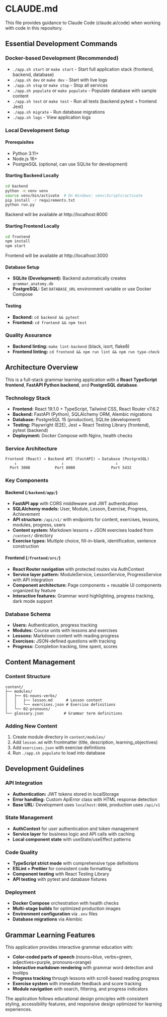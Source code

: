# CLAUDE.md

This file provides guidance to Claude Code (claude.ai/code) when working with code in this repository.

## Essential Development Commands

### Docker-based Development (Recommended)
- `./app.sh start` or `make start` - Start full application stack (frontend, backend, database)
- `./app.sh dev` or `make dev` - Start with live logs
- `./app.sh stop` or `make stop` - Stop all services
- `./app.sh populate` or `make populate` - Populate database with sample content
- `./app.sh test` or `make test` - Run all tests (backend pytest + frontend Jest)
- `./app.sh migrate` - Run database migrations
- `./app.sh logs` - View application logs

### Local Development Setup

#### Prerequisites
- Python 3.11+
- Node.js 16+
- PostgreSQL (optional, can use SQLite for development)

#### Starting Backend Locally
```bash
cd backend
python -m venv venv
source venv/bin/activate  # On Windows: venv\Scripts\activate
pip install -r requirements.txt
python run.py
```
Backend will be available at http://localhost:8000

#### Starting Frontend Locally
```bash
cd frontend
npm install
npm start
```
Frontend will be available at http://localhost:3000

#### Database Setup
- **SQLite (Development):** Backend automatically creates `grammar_anatomy.db`
- **PostgreSQL:** Set `DATABASE_URL` environment variable or use Docker Compose

#### Testing
- **Backend:** `cd backend && pytest`
- **Frontend:** `cd frontend && npm test`

### Quality Assurance
- **Backend linting:** `make lint-backend` (black, isort, flake8)
- **Frontend linting:** `cd frontend && npm run lint && npm run type-check`

## Architecture Overview

This is a full-stack grammar learning application with a **React TypeScript frontend**, **FastAPI Python backend**, and **PostgreSQL database**.

### Technology Stack
- **Frontend:** React 19.1.0 + TypeScript, Tailwind CSS, React Router v7.6.2
- **Backend:** FastAPI (Python), SQLAlchemy ORM, Alembic migrations
- **Database:** PostgreSQL 15 (production), SQLite (development)
- **Testing:** Playwright (E2E), Jest + React Testing Library (frontend), pytest (backend)
- **Deployment:** Docker Compose with Nginx, health checks

### Service Architecture
```
Frontend (React) → Backend API (FastAPI) → Database (PostgreSQL)
    ↓                    ↓                       ↓
  Port 3000           Port 8000                Port 5432
```

### Key Components

#### Backend (`/backend/app/`)
- **FastAPI app** with CORS middleware and JWT authentication
- **SQLAlchemy models:** User, Module, Lesson, Exercise, Progress, Achievement
- **API structure:** `/api/v1/` with endpoints for content, exercises, lessons, modules, progress, users
- **Content system:** Markdown lessons + JSON exercises loaded from `/content/` directory
- **Exercise types:** Multiple choice, fill-in-blank, identification, sentence construction

#### Frontend (`/frontend/src/`)
- **React Router navigation** with protected routes via AuthContext
- **Service layer pattern:** ModuleService, LessonService, ProgressService with API integration
- **Component architecture:** Page components + reusable UI components organized by feature
- **Interactive features:** Grammar word highlighting, progress tracking, dark mode support

### Database Schema
- **Users:** Authentication, progress tracking
- **Modules:** Course units with lessons and exercises
- **Lessons:** Markdown content with reading progress
- **Exercises:** JSON-defined questions with tracking
- **Progress:** Completion tracking, time spent, scores

## Content Management

### Content Structure
```
content/
├── modules/
│   ├── 01-nouns-verbs/
│   │   ├── lesson.md      # Lesson content
│   │   └── exercises.json # Exercise definitions
│   └── 02-pronouns/
└── glossary.json         # Grammar term definitions
```

### Adding New Content
1. Create module directory in `content/modules/`
2. Add `lesson.md` with frontmatter (title, description, learning_objectives)
3. Add `exercises.json` with exercise definitions
4. Run `./app.sh populate` to load into database

## Development Guidelines

### API Integration
- **Authentication:** JWT tokens stored in localStorage
- **Error handling:** Custom ApiError class with HTML response detection
- **Base URL:** Development uses `localhost:8000`, production uses `/api/v1`

### State Management
- **AuthContext** for user authentication and token management
- **Service layer** for business logic and API calls with caching
- **Local component state** with useState/useEffect patterns

### Code Quality
- **TypeScript strict mode** with comprehensive type definitions
- **ESLint + Prettier** for consistent code formatting
- **Component testing** with React Testing Library
- **API testing** with pytest and database fixtures

### Deployment
- **Docker Compose** orchestration with health checks
- **Multi-stage builds** for optimized production images
- **Environment configuration** via `.env` files
- **Database migrations** via Alembic

## Grammar Learning Features

This application provides interactive grammar education with:
- **Color-coded parts of speech** (nouns=blue, verbs=green, adjectives=purple, pronouns=orange)
- **Interactive markdown rendering** with grammar word detection and tooltips
- **Progress tracking** through lessons with scroll-based reading progress
- **Exercise system** with immediate feedback and score tracking
- **Module navigation** with search, filtering, and progress indicators

The application follows educational design principles with consistent styling, accessibility features, and responsive design optimized for learning experiences.